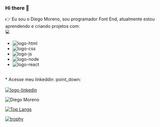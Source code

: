 ### Hi there 👋

:point_right: Eu sou o Diego Moreno, sou programador Font End, atualmente estou aprendendo e criando projetos com:
<br>
:computer:
<br>
   - <img src="https://img.shields.io/badge/HTML5-E34F26?style=for-the-badge&logo=html5&logoColor=white" alt="logo-html"/>
   - <img src="https://img.shields.io/badge/CSS3-1572B6?style=for-the-badge&logo=css3&logoColor=white" alt="logo-css"/>
   - <img src="https://img.shields.io/badge/JavaScript-323330?style=for-the-badge&logo=javascript&logoColor=F7DF1E" alt="logo-js"/>
   - <img src="https://img.shields.io/badge/Node.js-43853D?style=for-the-badge&logo=node.js&logoColor=white" alt="logo-node"/>
   - <img src="https://img.shields.io/badge/react-1572B6?style=for-the-badge&logo=react&logoColor=white" alt="logo-react"/>
  <br>
  * Acesse meu linkeddin :point_down:
<br>
<br>
    <a  href="https://www.linkedin.com/in/diego-ricardo-moreno/"><img src="https://img.shields.io/badge/LinkedIn-0077B5?style=for-the-badge&logo=linkedin&logoColor=white" alt="logo-linkedin"/><a/>

 
  ![Diego Moreno](https://github-readme-stats.vercel.app/api?username=didiego10&show_icons=true&theme=transparent)

  [![Top Langs](https://github-readme-stats.vercel.app/api/top-langs/?username=didiego10)](https://github.com/anuraghazra/github-readme-stats)

[![trophy](https://github-profile-trophy.vercel.app/?username=didiego10&theme=onedark)](https://github.com/ryo-ma/github-profile-trophy)
 
